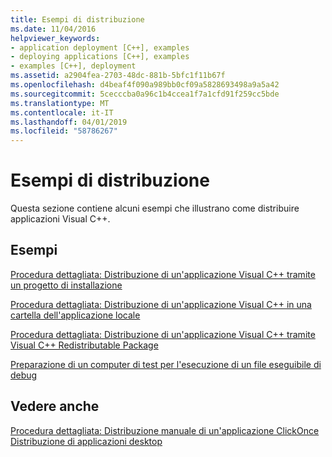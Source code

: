 ```yaml
---
title: Esempi di distribuzione
ms.date: 11/04/2016
helpviewer_keywords:
- application deployment [C++], examples
- deploying applications [C++], examples
- examples [C++], deployment
ms.assetid: a2904fea-2703-48dc-881b-5bfc1f11b67f
ms.openlocfilehash: d4beaf4f090a989bb0cf09a5828693498a9a5a42
ms.sourcegitcommit: 5cecccba0a96c1b4ccea1f7a1cfd91f259cc5bde
ms.translationtype: MT
ms.contentlocale: it-IT
ms.lasthandoff: 04/01/2019
ms.locfileid: "58786267"
---
```

# <a name="deployment-examples"></a>Esempi di distribuzione

Questa sezione contiene alcuni esempi che illustrano come distribuire applicazioni Visual C++.

## <a name="examples"></a>Esempi

[Procedura dettagliata: Distribuzione di un'applicazione Visual C++ tramite un progetto di installazione](walkthrough-deploying-a-visual-cpp-application-by-using-a-setup-project.md)

[Procedura dettagliata: Distribuzione di un'applicazione Visual C++ in una cartella dell'applicazione locale](walkthrough-deploying-a-visual-cpp-application-to-an-application-local-folder.md)

[Procedura dettagliata: Distribuzione di un'applicazione Visual C++ tramite Visual C++ Redistributable Package](deploying-visual-cpp-application-by-using-the-vcpp-redistributable-package.md)

[Preparazione di un computer di test per l'esecuzione di un file eseguibile di debug](preparing-a-test-machine-to-run-a-debug-executable.md)

## <a name="see-also"></a>Vedere anche

[Procedura dettagliata: Distribuzione manuale di un'applicazione ClickOnce](/visualstudio/deployment/walkthrough-manually-deploying-a-clickonce-application)<br>
[Distribuzione di applicazioni desktop](deploying-native-desktop-applications-visual-cpp.md)

